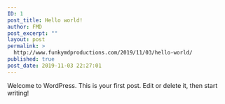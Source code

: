```yaml
---
ID: 1
post_title: Hello world!
author: FMD
post_excerpt: ""
layout: post
permalink: >
  http://www.funkymdproductions.com/2019/11/03/hello-world/
published: true
post_date: 2019-11-03 22:27:01
---
```

<!-- wp:paragraph -->
<p>Welcome to WordPress. This is your first post. Edit or delete it, then start writing!</p>
<!-- /wp:paragraph -->